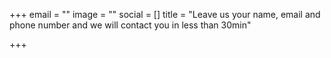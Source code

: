 +++
email = ""
image = ""
social = []
title = "Leave us your name, email and phone number and we will contact you in less than 30min"

+++

